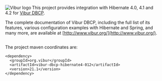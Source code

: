 <img align="left" src="http://www.vibur.org/img/vibur-130x130.png" alt="Vibur logo"></img>
This project provides integration with Hibernate 4.0, 4.1 and 4.2 for [Vibur DBCP](https://github.com/vibur/vibur-dbcp).

The complete documentation of Vibur DBCP, including the full list of its features, various configuration 
examples with Hibernate and Spring, and many more, are available at [http://www.vibur.org/](http://www.vibur.org/).

##
The project maven coordinates are:

```
<dependency>
  <groupId>org.vibur</groupId>
  <artifactId>vibur-dbcp-hibernate4-012</artifactId>
  <version>21.1</version>
</dependency>   
```
